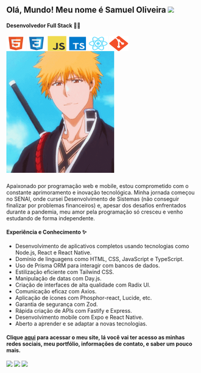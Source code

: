 ## Olá, Mundo! Meu nome é Samuel Oliveira <img src="https://media.giphy.com/media/hvRJCLFzcasrR4ia7z/giphy.gif" width="35">

#### Desenvolvedor Full Stack 👨‍💻

<div style="display: inline_block">
  <img align="center" alt="Sam-html" height="40" width="50" src="https://raw.githubusercontent.com/Samuelloliiveira/Samuelloliiveira/9a7b746342b95d9e1b19fc1c62badd4f950c91cc/image/html_icon.svg">
  <img align="center" alt="Sam-css" height="40" width="50" src="https://raw.githubusercontent.com/Samuelloliiveira/Samuelloliiveira/9a7b746342b95d9e1b19fc1c62badd4f950c91cc/image/css_icon.svg">
  <img align="center" alt="Sam-javascript" height="40" width="50" src="https://raw.githubusercontent.com/Samuelloliiveira/Samuelloliiveira/9a7b746342b95d9e1b19fc1c62badd4f950c91cc/image/javascript_icon.svg">
  <img align="center" alt="Sam-typescript" height="40" width="50" src="https://raw.githubusercontent.com/Samuelloliiveira/Samuelloliiveira/9a7b746342b95d9e1b19fc1c62badd4f950c91cc/image/typescript_icon.svg">
  <img align="center" alt="Sam-react" height="40" width="50" src="https://raw.githubusercontent.com/Samuelloliiveira/Samuelloliiveira/765808c8a386da73d951b1d6296de92aa8645ad9/image/react_icon.svg">
  <img align="center" alt="Sam-git" height="40" width="50" src="https://raw.githubusercontent.com/Samuelloliiveira/Samuelloliiveira/9a7b746342b95d9e1b19fc1c62badd4f950c91cc/image/git_icon.svg">

  <img src="https://raw.githubusercontent.com/Samuelloliiveira/Samuelloliiveira/571d5f6d1d461110248eef45d1ddcc3cd50161a0/gif/ichigo.gif" alt="GIF">
</div>

###

Apaixonado por programação web e mobile, estou comprometido com o constante aprimoramento e inovação tecnológica. Minha jornada começou no SENAI, onde cursei Desenvolvimento de Sistemas (não conseguir finalizar por problemas financeiros) e, apesar dos desafios enfrentados durante a pandemia, meu amor pela programação só cresceu e venho estudando de forma independente.

#### Experiência e Conhecimento ✨

* Desenvolvimento de aplicativos completos usando tecnologias como Node.js, React e React Native.
* Domínio de linguagens como HTML, CSS, JavaScript e TypeScript.
* Uso de Prisma ORM para interagir com bancos de dados.
* Estilização eficiente com Tailwind CSS.
* Manipulação de datas com Day.js.
* Criação de interfaces de alta qualidade com Radix UI.
* Comunicação eficaz com Axios.
* Aplicação de ícones com Phosphor-react, Lucide, etc.
* Garantia de segurança com Zod.
* Rápida criação de APIs com Fastify e Express.
* Desenvolvimento mobile com Expo e React Native.
* Aberto a aprender e se adaptar a novas tecnologias.

#### Clique <a href="https://portfolio-samuel.vercel.app/" target="_blank">aqui</a> para acessar o meu site, lá você vai ter acesso as minhas redes sociais, meu portfólio, informações de contato, e saber um pouco mais.

  <div>
   <a href = "mailto:samuelcontatodev@gmail.com"><img src="https://img.shields.io/badge/Gmail-D14836?style=for-the-badge&logo=gmail&logoColor=white" target="_blank"></a>
  <a href="https://www.linkedin.com/in/samuel-oliveira-9609571b3/" target="_blank"><img src="https://img.shields.io/badge/-LinkedIn-%230077B5?style=for-the-badge&logo=linkedin&logoColor=white" target="_blank"></a>
  <a href="https://www.instagram.com/samuelloliiveira42/" target="_blank"><img src="https://img.shields.io/badge/-Instagram-%23E4405F?style=for-the-badge&logo=instagram&logoColor=white" target="_blank"></a>
  </div>
